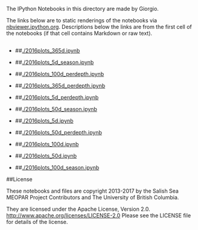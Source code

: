 The IPython Notebooks in this directory are made by Giorgio.

The links below are to static renderings of the notebooks via
[nbviewer.ipython.org](http://nbviewer.ipython.org/).
Descriptions below the links are from the first cell of the notebooks
(if that cell contains Markdown or raw text).

## 
* ##[./2016plots_365d.ipynb](http://nbviewer.ipython.org/urls/bitbucket.org/gsgarbi/analysis-giorgio-2/raw/tip/notebooks_public/./2016plots_365d.ipynb)  
    
* ##[./2016plots_5d_season.ipynb](http://nbviewer.ipython.org/urls/bitbucket.org/gsgarbi/analysis-giorgio-2/raw/tip/notebooks_public/./2016plots_5d_season.ipynb)  
    
* ##[./2016plots_100d_perdepth.ipynb](http://nbviewer.ipython.org/urls/bitbucket.org/gsgarbi/analysis-giorgio-2/raw/tip/notebooks_public/./2016plots_100d_perdepth.ipynb)  
    
* ##[./2016plots_365d_perdepth.ipynb](http://nbviewer.ipython.org/urls/bitbucket.org/gsgarbi/analysis-giorgio-2/raw/tip/notebooks_public/./2016plots_365d_perdepth.ipynb)  
    
* ##[./2016plots_5d_perdepth.ipynb](http://nbviewer.ipython.org/urls/bitbucket.org/gsgarbi/analysis-giorgio-2/raw/tip/notebooks_public/./2016plots_5d_perdepth.ipynb)  
    
* ##[./2016plots_50d_season.ipynb](http://nbviewer.ipython.org/urls/bitbucket.org/gsgarbi/analysis-giorgio-2/raw/tip/notebooks_public/./2016plots_50d_season.ipynb)  
    
* ##[./2016plots_5d.ipynb](http://nbviewer.ipython.org/urls/bitbucket.org/gsgarbi/analysis-giorgio-2/raw/tip/notebooks_public/./2016plots_5d.ipynb)  
    
* ##[./2016plots_50d_perdepth.ipynb](http://nbviewer.ipython.org/urls/bitbucket.org/gsgarbi/analysis-giorgio-2/raw/tip/notebooks_public/./2016plots_50d_perdepth.ipynb)  
    
* ##[./2016plots_100d.ipynb](http://nbviewer.ipython.org/urls/bitbucket.org/gsgarbi/analysis-giorgio-2/raw/tip/notebooks_public/./2016plots_100d.ipynb)  
    
* ##[./2016plots_50d.ipynb](http://nbviewer.ipython.org/urls/bitbucket.org/gsgarbi/analysis-giorgio-2/raw/tip/notebooks_public/./2016plots_50d.ipynb)  
    
* ##[./2016plots_100d_season.ipynb](http://nbviewer.ipython.org/urls/bitbucket.org/gsgarbi/analysis-giorgio-2/raw/tip/notebooks_public/./2016plots_100d_season.ipynb)  
    

##License

These notebooks and files are copyright 2013-2017
by the Salish Sea MEOPAR Project Contributors
and The University of British Columbia.

They are licensed under the Apache License, Version 2.0.
http://www.apache.org/licenses/LICENSE-2.0
Please see the LICENSE file for details of the license.
